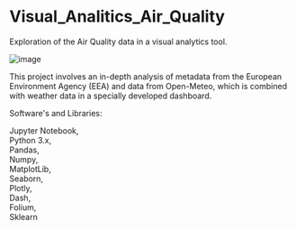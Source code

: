 # Visual_Analitics_Air_Quality
Exploration of the Air Quality data in a visual analytics tool.

![image](https://github.com/AniytaK/Visual_Analitics_Air_Quality/assets/123827528/4fa1f195-50cc-44fa-bc14-153f381cdb88)

This project involves an in-depth analysis of metadata from the European Environment Agency (EEA) and data from Open-Meteo, which is combined with weather data in a specially developed dashboard. 

Software's and Libraries:

Jupyter Notebook,  
Python 3.x,  
Pandas,  
Numpy,  
MatplotLib,  
Seaborn,  
Plotly,  
Dash,  
Folium,  
Sklearn 
